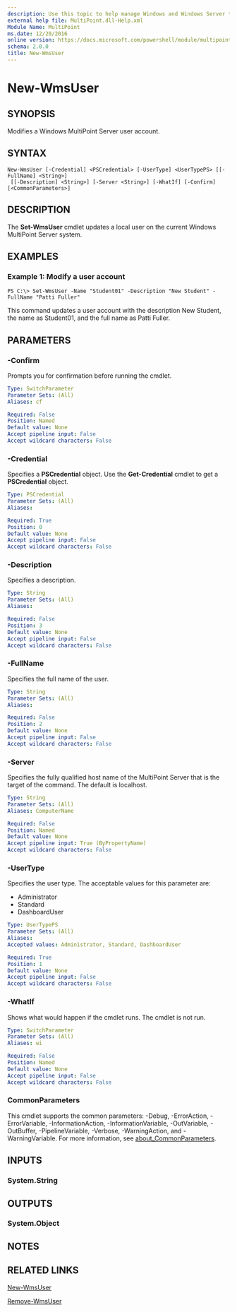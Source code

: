 ```yaml
---
description: Use this topic to help manage Windows and Windows Server technologies with Windows PowerShell.
external help file: MultiPoint.dll-Help.xml
Module Name: MultiPoint
ms.date: 12/20/2016
online version: https://docs.microsoft.com/powershell/module/multipoint/new-wmsuser?view=windowsserver2022-ps&wt.mc_id=ps-gethelp
schema: 2.0.0
title: New-WmsUser
---
```


# New-WmsUser

## SYNOPSIS
Modifies a Windows MultiPoint Server user account.

## SYNTAX

```
New-WmsUser [-Credential] <PSCredential> [-UserType] <UserTypePS> [[-FullName] <String>]
 [[-Description] <String>] [-Server <String>] [-WhatIf] [-Confirm] [<CommonParameters>]
```

## DESCRIPTION
The **Set-WmsUser** cmdlet updates a local user on the current Windows MultiPoint Server system.

## EXAMPLES

### Example 1: Modify a user account
```
PS C:\> Set-WmsUser -Name "Student01" -Description "New Student" -FullName "Patti Fuller"
```

This command updates a user account with the description New Student, the name as Student01, and the full name as Patti Fuller.

## PARAMETERS

### -Confirm
Prompts you for confirmation before running the cmdlet.

```yaml
Type: SwitchParameter
Parameter Sets: (All)
Aliases: cf

Required: False
Position: Named
Default value: None
Accept pipeline input: False
Accept wildcard characters: False
```

### -Credential
Specifies a **PSCredential** object.
Use the **Get-Credential** cmdlet to get a **PSCredential** object.

```yaml
Type: PSCredential
Parameter Sets: (All)
Aliases: 

Required: True
Position: 0
Default value: None
Accept pipeline input: False
Accept wildcard characters: False
```

### -Description
Specifies a description.

```yaml
Type: String
Parameter Sets: (All)
Aliases: 

Required: False
Position: 3
Default value: None
Accept pipeline input: False
Accept wildcard characters: False
```

### -FullName
Specifies the full name of the user.

```yaml
Type: String
Parameter Sets: (All)
Aliases: 

Required: False
Position: 2
Default value: None
Accept pipeline input: False
Accept wildcard characters: False
```

### -Server
Specifies the fully qualified host name of the MultiPoint Server that is the target of the command.
The default is localhost.

```yaml
Type: String
Parameter Sets: (All)
Aliases: ComputerName

Required: False
Position: Named
Default value: None
Accept pipeline input: True (ByPropertyName)
Accept wildcard characters: False
```

### -UserType
Specifies the user type.
The acceptable values for this parameter are:

- Administrator
- Standard
- DashboardUser

```yaml
Type: UserTypePS
Parameter Sets: (All)
Aliases: 
Accepted values: Administrator, Standard, DashboardUser

Required: True
Position: 1
Default value: None
Accept pipeline input: False
Accept wildcard characters: False
```

### -WhatIf
Shows what would happen if the cmdlet runs. The cmdlet is not run.

```yaml
Type: SwitchParameter
Parameter Sets: (All)
Aliases: wi

Required: False
Position: Named
Default value: None
Accept pipeline input: False
Accept wildcard characters: False
```

### CommonParameters
This cmdlet supports the common parameters: -Debug, -ErrorAction, -ErrorVariable, -InformationAction, -InformationVariable, -OutVariable, -OutBuffer, -PipelineVariable, -Verbose, -WarningAction, and -WarningVariable. For more information, see [about_CommonParameters](https://go.microsoft.com/fwlink/?LinkID=113216).

## INPUTS

### System.String

## OUTPUTS

### System.Object

## NOTES

## RELATED LINKS

[New-WmsUser]()

[Remove-WmsUser]()

